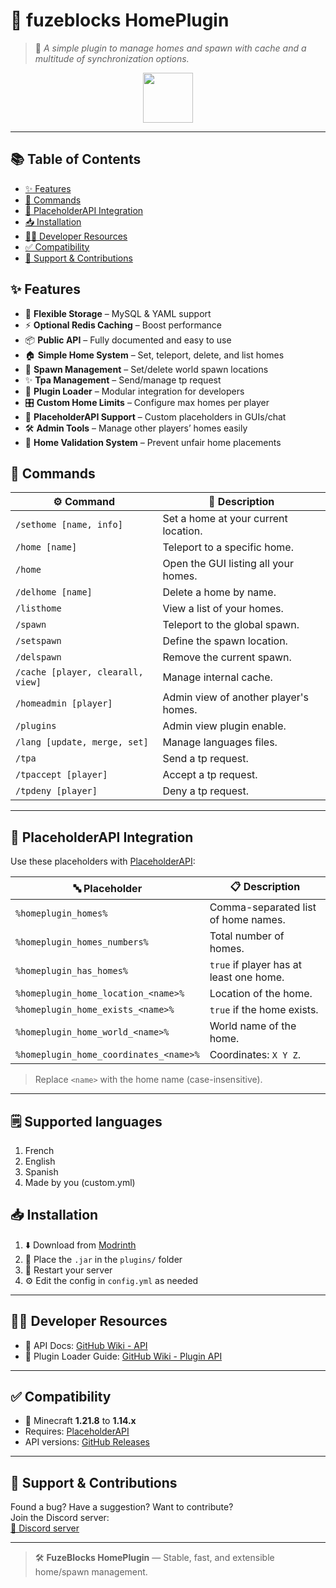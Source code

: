 # 🏡 fuzeblocks HomePlugin

> 🧩 *A simple plugin to manage homes and spawn with cache and a multitude of synchronization options.*

<div align="center">
  <img src="https://img.icons8.com/fluency/96/home.png" width="80" />
</div>

---

## 📚 Table of Contents

- [✨ Features](#-features)
- [🧾 Commands](#-commands)
- [🧩 PlaceholderAPI Integration](#-placeholderapi-integration)
- [📥 Installation](#-installation)
- [🧑‍💻 Developer Resources](#-developer-resources)
- [✅ Compatibility](#-compatibility)
- [🤝 Support & Contributions](#-support--contributions)

## ✨ Features

- 🔧 **Flexible Storage** – MySQL & YAML support  
- ⚡ **Optional Redis Caching** – Boost performance  
- 📦 **Public API** – Fully documented and easy to use  
- 🏠 **Simple Home System** – Set, teleport, delete, and list homes  
- 🧭 **Spawn Management** – Set/delete world spawn locations  
- ✨ **Tpa Management** – Send/manage tp request  
- 🧩 **Plugin Loader** – Modular integration for developers  
- 🎛️ **Custom Home Limits** – Configure max homes per player  
- 💬 **PlaceholderAPI Support** – Custom placeholders in GUIs/chat  
- 🛠️ **Admin Tools** – Manage other players’ homes easily  
- 🚫 **Home Validation System** – Prevent unfair home placements

## 🧾 Commands

| ⚙️ Command | 📝 Description |
|------------|----------------|
| `/sethome [name, info]` | Set a home at your current location. |
| `/home [name]` | Teleport to a specific home. |
| `/home` | Open the GUI listing all your homes. |
| `/delhome [name]` | Delete a home by name. |
| `/listhome` | View a list of your homes. |
| `/spawn` | Teleport to the global spawn. |
| `/setspawn` | Define the spawn location. |
| `/delspawn` | Remove the current spawn. |
| `/cache [player, clearall, view]` | Manage internal cache. |
| `/homeadmin [player]` | Admin view of another player's homes. |
| `/plugins` | Admin view plugin enable. |
| `/lang [update, merge, set]` | Manage languages files. |
| `/tpa` | Send a tp request. |
| `/tpaccept [player]` | Accept a tp request. |
| `/tpdeny [player]` | Deny a tp request. |


---

## 🧩 PlaceholderAPI Integration

Use these placeholders with [PlaceholderAPI](https://www.spigotmc.org/resources/placeholderapi.6245/):

| 🔤 Placeholder | 📋 Description |
|---------------|----------------|
| `%homeplugin_homes%` | Comma-separated list of home names. |
| `%homeplugin_homes_numbers%` | Total number of homes. |
| `%homeplugin_has_homes%` | `true` if player has at least one home. |
| `%homeplugin_home_location_<name>%` | Location of the home. |
| `%homeplugin_home_exists_<name>%` | `true` if the home exists. |
| `%homeplugin_home_world_<name>%` | World name of the home. |
| `%homeplugin_home_coordinates_<name>%` | Coordinates: `X Y Z`. |

> Replace `<name>` with the home name (case-insensitive).

---

## 🗒️ Supported languages

1. French 
2. English
3. Spanish
4. Made by you (custom.yml)

## 📥 Installation

1. ⬇️ Download from [Modrinth](https://modrinth.com/plugin/homeplugin/versions)  
2. 📁 Place the `.jar` in the `plugins/` folder  
3. 🔁 Restart your server  
4. ⚙️ Edit the config in `config.yml` as needed

---

## 🧑‍💻 Developer Resources

- 📘 API Docs: [GitHub Wiki - API](https://github.com/fuzeblocks/HomePlugin/wiki)  
- 🔌 Plugin Loader Guide: [GitHub Wiki - Plugin API](https://github.com/fuzeblocks/HomePlugin/wiki/Plugin-API)

---

## ✅ Compatibility

- 🧩 Minecraft **1.21.8** to **1.14.x**
- Requires: [PlaceholderAPI](https://www.spigotmc.org/resources/placeholderapi.6245/)  
- API versions: [GitHub Releases](https://github.com/fuzeblocks/HomePlugin/releases)

---

## 🤝 Support & Contributions

Found a bug? Have a suggestion? Want to contribute?  
Join the Discord server:  
[🔗 Discord server](https://discord.gg/5zJyKz6Nfm)

---

> 🛠️ **FuzeBlocks HomePlugin** — Stable, fast, and extensible home/spawn management.
